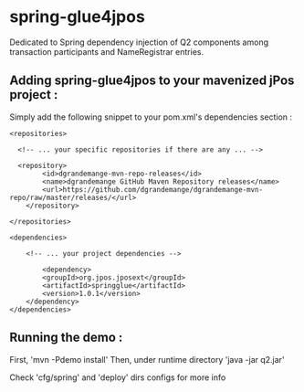 spring-glue4jpos
================

Dedicated to Spring dependency injection of Q2 components among transaction participants and NameRegistrar entries.

Adding spring-glue4jpos to your mavenized jPos project :
---------------------------------------------------------
Simply add the following snippet to your pom.xml's dependencies section :

    <repositories>
    
      <!-- ... your specific repositories if there are any ... -->
    
      <repository>
    		<id>dgrandemange-mvn-repo-releases</id>
    		<name>dgrandemange GitHub Maven Repository releases</name>
    		<url>https://github.com/dgrandemange/dgrandemange-mvn-repo/raw/master/releases/</url>
    	</repository>
    
    </repositories>

    <dependencies>
    
        <!-- ... your project dependencies -->
    
    		<dependency>
        	<groupId>org.jpos.jposext</groupId>
        	<artifactId>springglue</artifactId>
        	<version>1.0.1</version>
        </dependency>        
    </dependencies>

Running the demo :
------------------ 
First, 'mvn -Pdemo install'
Then, under runtime directory 'java -jar q2.jar'

Check 'cfg/spring' and 'deploy' dirs configs for more info